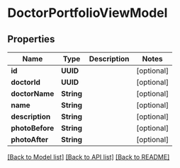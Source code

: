 # DoctorPortfolioViewModel

## Properties
Name | Type | Description | Notes
------------ | ------------- | ------------- | -------------
**id** | **UUID** |  | [optional] 
**doctorId** | **UUID** |  | [optional] 
**doctorName** | **String** |  | [optional] 
**name** | **String** |  | [optional] 
**description** | **String** |  | [optional] 
**photoBefore** | **String** |  | [optional] 
**photoAfter** | **String** |  | [optional] 

[[Back to Model list]](../README.md#documentation-for-models) [[Back to API list]](../README.md#documentation-for-api-endpoints) [[Back to README]](../README.md)


